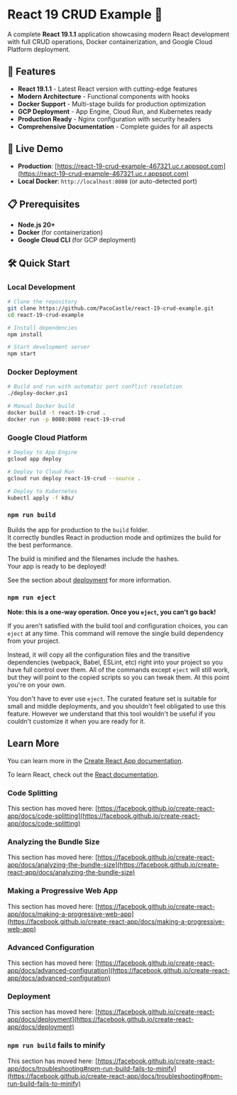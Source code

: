 # React 19 CRUD Example 🚀

A complete **React 19.1.1** application showcasing modern React development with full CRUD operations, Docker containerization, and Google Cloud Platform deployment.

## 🌟 Features

- **React 19.1.1** - Latest React version with cutting-edge features
- **Modern Architecture** - Functional components with hooks
- **Docker Support** - Multi-stage builds for production optimization
- **GCP Deployment** - App Engine, Cloud Run, and Kubernetes ready
- **Production Ready** - Nginx configuration with security headers
- **Comprehensive Documentation** - Complete guides for all aspects

## 🚀 Live Demo

- **Production**: [https://react-19-crud-example-467321.uc.r.appspot.com](https://react-19-crud-example-467321.uc.r.appspot.com)
- **Local Docker**: `http://localhost:8080` (or auto-detected port)

## 📋 Prerequisites

- **Node.js 20+**
- **Docker** (for containerization)
- **Google Cloud CLI** (for GCP deployment)

## 🛠️ Quick Start

### Local Development
```bash
# Clone the repository
git clone https://github.com/PacoCastle/react-19-crud-example.git
cd react-19-crud-example

# Install dependencies
npm install

# Start development server
npm start
```

### Docker Deployment
```bash
# Build and run with automatic port conflict resolution
./deploy-docker.ps1

# Manual Docker build
docker build -t react-19-crud .
docker run -p 8080:8080 react-19-crud
```

### Google Cloud Platform
```bash
# Deploy to App Engine
gcloud app deploy

# Deploy to Cloud Run
gcloud run deploy react-19-crud --source .

# Deploy to Kubernetes
kubectl apply -f k8s/
```

### `npm run build`

Builds the app for production to the `build` folder.\
It correctly bundles React in production mode and optimizes the build for the best performance.

The build is minified and the filenames include the hashes.\
Your app is ready to be deployed!

See the section about [deployment](https://facebook.github.io/create-react-app/docs/deployment) for more information.

### `npm run eject`

**Note: this is a one-way operation. Once you `eject`, you can't go back!**

If you aren't satisfied with the build tool and configuration choices, you can `eject` at any time. This command will remove the single build dependency from your project.

Instead, it will copy all the configuration files and the transitive dependencies (webpack, Babel, ESLint, etc) right into your project so you have full control over them. All of the commands except `eject` will still work, but they will point to the copied scripts so you can tweak them. At this point you're on your own.

You don't have to ever use `eject`. The curated feature set is suitable for small and middle deployments, and you shouldn't feel obligated to use this feature. However we understand that this tool wouldn't be useful if you couldn't customize it when you are ready for it.

## Learn More

You can learn more in the [Create React App documentation](https://facebook.github.io/create-react-app/docs/getting-started).

To learn React, check out the [React documentation](https://reactjs.org/).

### Code Splitting

This section has moved here: [https://facebook.github.io/create-react-app/docs/code-splitting](https://facebook.github.io/create-react-app/docs/code-splitting)

### Analyzing the Bundle Size

This section has moved here: [https://facebook.github.io/create-react-app/docs/analyzing-the-bundle-size](https://facebook.github.io/create-react-app/docs/analyzing-the-bundle-size)

### Making a Progressive Web App

This section has moved here: [https://facebook.github.io/create-react-app/docs/making-a-progressive-web-app](https://facebook.github.io/create-react-app/docs/making-a-progressive-web-app)

### Advanced Configuration

This section has moved here: [https://facebook.github.io/create-react-app/docs/advanced-configuration](https://facebook.github.io/create-react-app/docs/advanced-configuration)

### Deployment

This section has moved here: [https://facebook.github.io/create-react-app/docs/deployment](https://facebook.github.io/create-react-app/docs/deployment)

### `npm run build` fails to minify

This section has moved here: [https://facebook.github.io/create-react-app/docs/troubleshooting#npm-run-build-fails-to-minify](https://facebook.github.io/create-react-app/docs/troubleshooting#npm-run-build-fails-to-minify)
